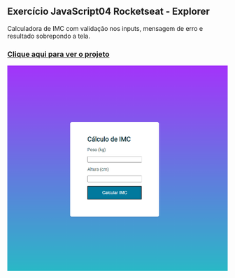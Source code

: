 ## Exercício JavaScript04 Rocketseat - Explorer
Calculadora de IMC com validação nos inputs, mensagem de erro e resultado sobrepondo a tela.
### [Clique aqui para ver o projeto](https://colelladev.github.io/exeJavaScript04/)
![preview](./preview.png)
